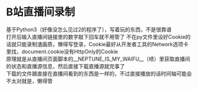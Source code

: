 # B站直播间录制

基于Python3（好像没怎么见过2的程序了），写着玩的东西，不是很靠谱  
打开后输入直播间链接里的数字敲下回车就不用管了
不在py文件里设好Cookie的话就只能录制渣画质，懒得写登录，Cookie最好从开发者工具的Network选项卡里找，document.cookie没有HttpOnly的Cookie  
原理就是从直播间页面脚本的__NEPTUNE_IS_MY_WAIFU__（啧）里获取直播间的状态和直播源信息，然后直接下载直播源就完事了  
下载的文件跟直接在直播间看到的东西是一样的，不过直接播放的话时间轴可能会不太对就是，懒得管